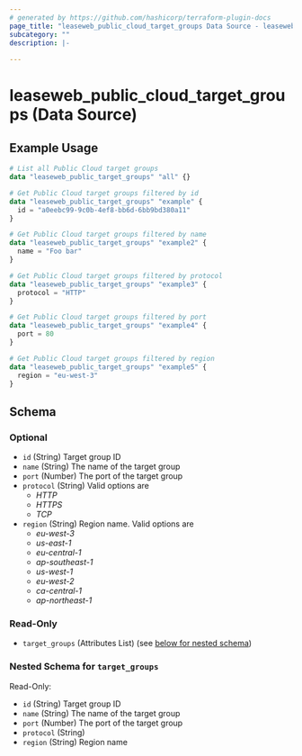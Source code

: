 ```yaml
---
# generated by https://github.com/hashicorp/terraform-plugin-docs
page_title: "leaseweb_public_cloud_target_groups Data Source - leaseweb"
subcategory: ""
description: |-
  
---
```


# leaseweb_public_cloud_target_groups (Data Source)



## Example Usage

```terraform
# List all Public Cloud target groups
data "leaseweb_public_target_groups" "all" {}

# Get Public Cloud target groups filtered by id
data "leaseweb_public_target_groups" "example" {
  id = "a0eebc99-9c0b-4ef8-bb6d-6bb9bd380a11"
}

# Get Public Cloud target groups filtered by name
data "leaseweb_public_target_groups" "example2" {
  name = "Foo bar"
}

# Get Public Cloud target groups filtered by protocol
data "leaseweb_public_target_groups" "example3" {
  protocol = "HTTP"
}

# Get Public Cloud target groups filtered by port
data "leaseweb_public_target_groups" "example4" {
  port = 80
}

# Get Public Cloud target groups filtered by region
data "leaseweb_public_target_groups" "example5" {
  region = "eu-west-3"
}
```

<!-- schema generated by tfplugindocs -->
## Schema

### Optional

- `id` (String) Target group ID
- `name` (String) The name of the target group
- `port` (Number) The port of the target group
- `protocol` (String) Valid options are 
  - *HTTP*
  - *HTTPS*
  - *TCP*
- `region` (String) Region name. Valid options are 
  - *eu-west-3*
  - *us-east-1*
  - *eu-central-1*
  - *ap-southeast-1*
  - *us-west-1*
  - *eu-west-2*
  - *ca-central-1*
  - *ap-northeast-1*

### Read-Only

- `target_groups` (Attributes List) (see [below for nested schema](#nestedatt--target_groups))

<a id="nestedatt--target_groups"></a>
### Nested Schema for `target_groups`

Read-Only:

- `id` (String) Target group ID
- `name` (String) The name of the target group
- `port` (Number) The port of the target group
- `protocol` (String)
- `region` (String) Region name
